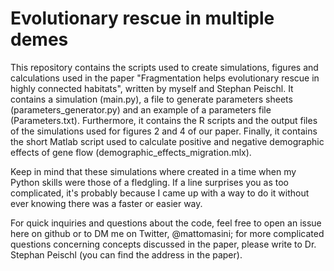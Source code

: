 # Evolutionary rescue in multiple demes
This repository contains the scripts used to create simulations, figures and calculations used in the paper "Fragmentation helps evolutionary rescue in highly connected habitats", written by myself and Stephan Peischl. It contains a simulation (main.py), a file to generate parameters sheets (parameters\_generator.py) and an example of a parameters file (Parameters.txt). Furthermore, it contains the R scripts and the output files of the simulations used for figures 2 and 4 of our paper. Finally, it contains the short Matlab script used to calculate positive and negative demographic effects of gene flow (demographic\_effects\_migration.mlx).

Keep in mind that these simulations where created in a time when my Python skills were those of a fledgling. If a line surprises you as too complicated, it's probably because I came up with a way to do it without ever knowing there was a faster or easier way. 

For quick inquiries and questions about the code, feel free to open an issue here on github or to DM me on Twitter, @mattomasini; for more complicated questions concerning concepts discussed in the paper, please write to Dr. Stephan Peischl (you can find the address in the paper).
